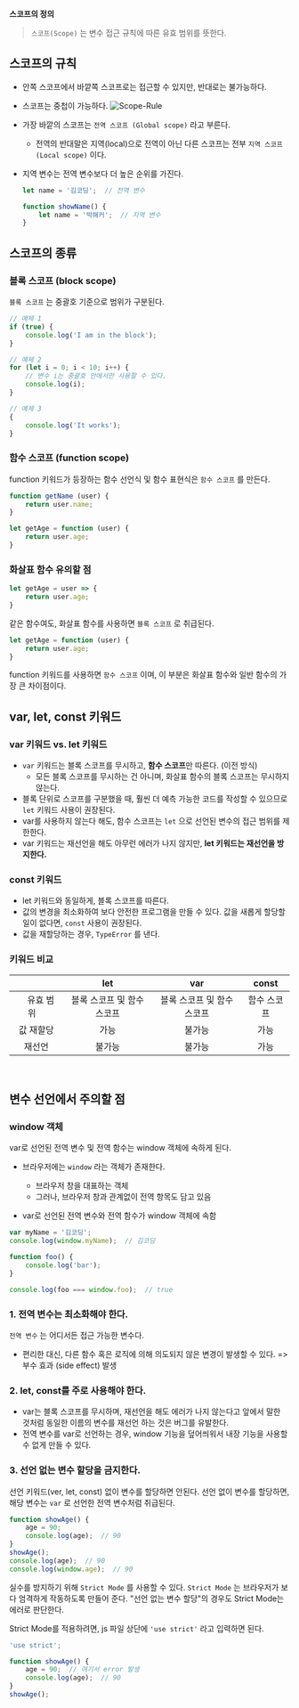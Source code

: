 **스코프의 정의**
>`스코프(Scope)` 는 변수 접근 규칙에 따른 유효 범위를 뜻한다.

## 스코프의 규칙
- 안쪽 스코프에서 바깥쪽 스코프로는 접근할 수 있지만, 반대로는 불가능하다.
- 스코프는 중첩이 가능하다.
  ![Scope-Rule](https://velog.velcdn.com/images/tlsl13/post/beb2ec4a-6320-40f5-b874-cae30ed2611a/image.png)

- 가장 바깥의 스코프는 `전역 스코프 (Global scope)` 라고 부른다. 
    - 전역의 반대말은 지역(local)으로 전역이 아닌 다른 스코프는 전부 `지역 스코프(Local scope)` 이다.
- 지역 변수는 전역 변수보다 더 높은 순위를 가진다.
  ```javascript
  let name = '김코딩';  // 전역 변수

  function showName() {
      let name = '박해커';  // 지역 변수
  }
  ```

## 스코프의 종류
### 블록 스코프 (block scope)
`블록 스코프` 는 중괄호 기준으로 범위가 구분된다.

```javascript
// 예제 1
if (true) {
	console.log('I am in the block');
}
```
```javascript
// 예제 2
for (let i = 0; i < 10; i++) {
  	// 변수 i는 중괄호 안에서만 사용할 수 있다.
	console.log(i);
}
```
```javascript
// 예제 3
{
	console.log('It works');
}
```

### 함수 스코프 (function scope)
function 키워드가 등장하는 함수 선언식 및 함수 표현식은 `함수 스코프` 를 만든다.
```javascript
function getName (user) {
	return user.name;
}

let getAge = function (user) {
	return user.age;
}
```

### 화살표 함수 유의할 점
```javascript
let getAge = user => {
	return user.age;
}
```
같은 함수여도, 화살표 함수를 사용하면 `블록 스코프` 로 취급된다.
```javascript
let getAge = function (user) {
	return user.age;
}
```
function 키워드를 사용하면 `함수 스코프` 이며, 이 부분은 화살표 함수와 일반 함수의 가장 큰 차이점이다.
<br>

## var, let, const 키워드
### var 키워드 vs. let 키워드
- `var` 키워드는 블록 스코프를 무시하고, **함수 스코프**만 따른다. (이전 방식)
    - 모든 블록 스코프를 무시하는 건 아니며, 화살표 함수의 블록 스코프는 무시하지 않는다.
- 블록 단위로 스코프를 구분했을 때, 훨씬 더 예측 가능한 코드를 작성할 수 있으므로 `let` 키워드 사용이 권장된다.
- var를 사용하지 않는다 해도, 함수 스코프는 `let` 으로 선언된 변수의 접근 범위를 제한한다.
- var 키워드는 재선언을 해도 아무런 에러가 나지 않지만, **let 키워드는 재선언을 방지한다.**

### const 키워드
- let 키워드와 동일하게, 블록 스코프를 따른다.
- 값의 변경을 최소화하여 보다 안전한 프로그램을 만들 수 있다. 값을 새롭게 할당할 일이 없다면, `const` 사용이 권장된다.
- 값을 재할당하는 경우, `TypeError` 를 낸다.


### 키워드 비교
| | let | var | const |
| :---: | :---: | :---: | :---: |
| &emsp;유효 범위&emsp; | 블록 스코프 및 함수 스코프 | 블록 스코프 및 함수 스코프 | 함수 스코프 |
| 값 재할당 | 가능 | 불가능 | 가능 |
| 재선언 | 불가능 | 불가능 | 가능 |
<br>

## 변수 선언에서 주의할 점
### window 객체
var로 선언된 전역 변수 및 전역 함수는 window 객체에 속하게 된다.
- 브라우저에는 `window` 라는 객체가 존재한다.
    - 브라우저 창을 대표하는 객체
    - 그러나, 브라우저 창과 관계없이 전역 항목도 담고 있음
    
- var로 선언된 전역 변수와 전역 함수가 window 객체에 속함
```javascript
var myName = '김코딩';
console.log(window.myName);  // 김코딩

function foo() {
	console.log('bar');
}

console.log(foo === window.foo);  // true
```

### 1. 전역 변수는 최소화해야 한다.
`전역 변수` 는 어디서든 접근 가능한 변수다.
- 편리한 대신, 다른 함수 혹은 로직에 의해 의도되지 않은 변경이 발생할 수 있다.
    => 부수 효과 (side effect) 발생

### 2. let, const를 주로 사용해야 한다.
- var는 블록 스코프를 무시하며, 재선언을 해도 에러가 나지 않는다고 앞에서 말한 것처럼 동일한 이름의 변수를 재선언 하는 것은 버그를 유발한다.
- 전역 변수를 var로 선언하는 경우, window 기능을 덮어씌워서 내장 기능을 사용할 수 없게 만들 수 있다.

### 3. 선언 없는 변수 할당을 금지한다.
선언 키워드(ver, let, const) 없이 변수를 할당하면 안된다. 선언 없이 변수를 할당하면, 해당 변수는 `var` 로 선언한 전역 변수처럼 취급된다.
  ```javascript
  function showAge() {
      age = 90;
      console.log(age);  // 90
  }
  showAge();
  console.log(age);  // 90
  console.log(window.age);  // 90
  ```
실수를 방지하기 위해 `Strict Mode` 를 사용할 수 있다. `Strict Mode` 는 브라우저가 보다 엄격하게 작동하도록 만들어 준다. "선언 없는 변수 할당"의 경우도 Strict Mode는 에러로 판단한다.

Strict Mode를 적용하려면, js 파일 상단에 `'use strict'` 라고 입력하면 된다.
  ```javascript
  'use strict';

  function showAge() {
      age = 90;  // 여기서 error 발생
      console.log(age);  // 90
  }
  showAge();
  ```
 